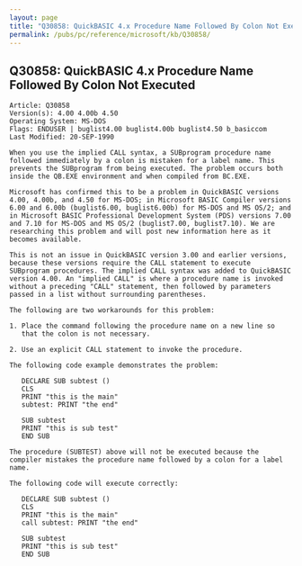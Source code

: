 ```yaml
---
layout: page
title: "Q30858: QuickBASIC 4.x Procedure Name Followed By Colon Not Executed"
permalink: /pubs/pc/reference/microsoft/kb/Q30858/
---
```


## Q30858: QuickBASIC 4.x Procedure Name Followed By Colon Not Executed

	Article: Q30858
	Version(s): 4.00 4.00b 4.50
	Operating System: MS-DOS
	Flags: ENDUSER | buglist4.00 buglist4.00b buglist4.50 b_basiccom
	Last Modified: 20-SEP-1990
	
	When you use the implied CALL syntax, a SUBprogram procedure name
	followed immediately by a colon is mistaken for a label name. This
	prevents the SUBprogram from being executed. The problem occurs both
	inside the QB.EXE environment and when compiled from BC.EXE.
	
	Microsoft has confirmed this to be a problem in QuickBASIC versions
	4.00, 4.00b, and 4.50 for MS-DOS; in Microsoft BASIC Compiler versions
	6.00 and 6.00b (buglist6.00, buglist6.00b) for MS-DOS and MS OS/2; and
	in Microsoft BASIC Professional Development System (PDS) versions 7.00
	and 7.10 for MS-DOS and MS OS/2 (buglist7.00, buglist7.10). We are
	researching this problem and will post new information here as it
	becomes available.
	
	This is not an issue in QuickBASIC version 3.00 and earlier versions,
	because these versions require the CALL statement to execute
	SUBprogram procedures. The implied CALL syntax was added to QuickBASIC
	version 4.00. An "implied CALL" is where a procedure name is invoked
	without a preceding "CALL" statement, then followed by parameters
	passed in a list without surrounding parentheses.
	
	The following are two workarounds for this problem:
	
	1. Place the command following the procedure name on a new line so
	   that the colon is not necessary.
	
	2. Use an explicit CALL statement to invoke the procedure.
	
	The following code example demonstrates the problem:
	
	   DECLARE SUB subtest ()
	   CLS
	   PRINT "this is the main"
	   subtest: PRINT "the end"
	
	   SUB subtest
	   PRINT "this is sub test"
	   END SUB
	
	The procedure (SUBTEST) above will not be executed because the
	compiler mistakes the procedure name followed by a colon for a label
	name.
	
	The following code will execute correctly:
	
	   DECLARE SUB subtest ()
	   CLS
	   PRINT "this is the main"
	   call subtest: PRINT "the end"
	
	   SUB subtest
	   PRINT "this is sub test"
	   END SUB
